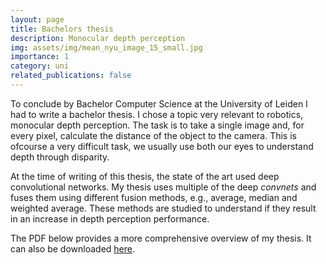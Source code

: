 ```yaml
---
layout: page
title: Bachelors thesis
description: Monocular depth perception
img: assets/img/mean_nyu_image_15_small.jpg
importance: 1
category: uni
related_publications: false
---
```


To conclude by Bachelor Computer Science at the University of Leiden I had to write a bachelor thesis. I chose a topic very relevant to robotics, monocular depth perception. The task is to take a single image and, for every pixel, calculate the distance of the object to the camera. This is ofcourse a very difficult task, we usually use both our eyes to understand depth through disparity. 

At the time of writing of this thesis, the state of the art used deep convolutional networks. My thesis uses multiple of the deep *convnets* and fuses them using different fusion methods, e.g., average, median and weighted average. These methods are studied to understand if they result in an increase in depth perception performance.

The PDF below provides a more comprehensive overview of my thesis. It can also be downloaded [here](/assets/pdf/thesis.pdf).

<object data="/assets/pdf/thesis.pdf" width="100%" height="1000" type='application/pdf'></object>

